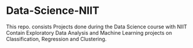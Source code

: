 # Data-Science-NIIT
This repo. consists Projects done during the Data Science course with NIIT
Contain Exploratory Data Analysis and Machine Learning projects on Classification, Regression and Clustering. 
